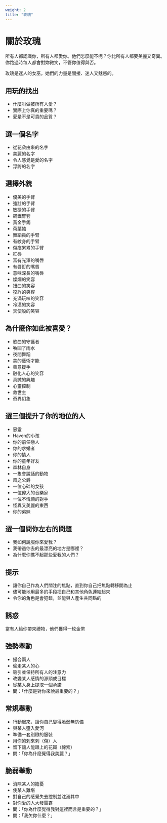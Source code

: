 ```yaml
---
weight: 2
title: "玫瑰"
---
```


# 關於玫瑰

所有人都認識你，所有人都愛你。他們怎麼能不呢？你比所有人都要美麗又奇異。你路過時每人都會對妳微笑，不管你值得與否。

玫瑰是迷人的女巫。她們的力量是間接、迷人又魅惑的。

## 用玩的找出

- 什麼叫做被所有人愛？
- 實際上你真的重要嗎？
- 愛是不是可貴的品質？


## 選一個名字

- 從花朵由來的名字
- 美麗的名字
- 令人感覺是愛的名字
- 浮誇的名字

## 選擇外貌

- 優美的手臂
- 強壯的手臂
- 敏捷的手臂
- 鋼鐵臂套
- 黃金手鐲
- 荷葉袖
- 舞蹈員的手臂
- 有紋身的手臂
- 傷痕累累的手臂
- 紅唇
- 富有光澤的嘴唇
- 有唇釘的嘴唇
- 意味深長的嘴唇
- 燦爛的笑容
- 扭曲的笑容
- 狡詐的笑容
- 充滿玩味的笑容
- 冷漠的笑容
- 天使般的笑容

## 為什麼你如此被喜愛？

- 歌曲的守護者
- 喚回了雨水
- 夜間舞蹈
- 美的藝術才能
- 善意援手
- 融化人心的笑容
- 真誠的興趣
- 心靈控制
- 救世主
- 奇異幻象

## 選三個提升了你的地位的人

- 惡靈
- Haven的小孩
- 你的前任戀人
- 你的求婚者
- 你的情人
- 你的童年好友
- 森林自身
- 一隻會說話的動物
- 風之公爵
- 一位心碎的女孩
- 一位偉大的音樂家
- 一位不情願的對手
- 怪異又美麗的東西
- 你的弟妹

## 選一個問你左右的問題

- 我如何說服你來愛我？
- 我帶過你去的最漂亮的地方是哪裡？
- 為什麼你瞧不起那些愛我的人們？

## 提示

- 讓你自己作為人們關注的焦點，直到你自己把焦點轉移開為止
- 儘可能地用最多的手段把自己和其他角色連結起來
- 令你的角色是會犯錯，並能與人產生共同點的

## 誘惑

當有人給你帶來禮物，他們獲得一枚金幣

## 強勢舉動

- 撮合兩人
- 偷走某人的心
- 吸引並保持所有人的注意力
- 改變某人感情的源頭或目標
- 從某人身上提取一個承諾
- 問：「什麼是對你來說最重要的？」

## 常規舉動

- 行動起來，讓你自己變得脆弱無防備
- 與某人墮入愛河
- 準備一套別緻的服裝
- 用你的刺來刺（傷）人
- 留下讓人能跟上的花瓣（線索）
- 問：「你為什麼覺得我美麗？」

## 脆弱舉動

- 消除某人的擔憂
- 使某人難堪
- 對自己的感覺失去控制並沈溺其中
- 對你愛的人大發雷霆
- 問：「你為什麼覺得我對這裡而言是重要的？」
- 問：「我欠你什麼？」
